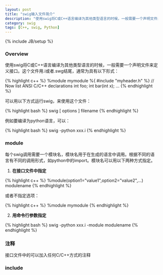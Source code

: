 ```yaml
---
layout: post
title: "swig输入文件简介"
description: "使用swig将C或C++语言编译为其他类型语言的时候，一般需要一个声明文件来定义接口。"
category: swig
tags: [C++, swig, Python]
---
```

{% include JB/setup %}

### Overview

使用swig将C或C++语言编译为其他类型语言的时候，一般需要一个声明文件来定义接口。这个文件用.i或者.swg结尾，通常为具有以下形式：

{% highlight c++ %}
%module mymodule 
%{
#include "myheader.h"
%}
// Now list ANSI C/C++ declarations
int foo;
int bar(int x);
...
{% endhighlight %}

<!-- more -->

可以用以下方式运行swig，来使用这个文件：

{% highlight bash %}
swig [ options ] filename
{% endhighlight %}

例如要编译为python语言，可以：

{% highlight bash %}
swig -python xxx.i
{% endhighlight %}

### module

每个swig调用需要一个模块名，模块名用于在生成的语言中调用。根据不同的语言有不同的调用形式，如python中的import。模块名可以用以下两种方式指定。

1. **在接口文件中指定**


{% highlight c++ %}
%module(option1="value1",option2="value2",...) modulename
{% endhighlight %}

或者不指定选项：

{% highlight c++ %}
%module mymodule
{% endhighlight %}

2. **用命令行参数指定**

{% highlight bash %}
swig -python xxx.i -module modulename
{% endhighlight %} 

### 注释

接口文件中的可以加入任何C/C++方式的注释

### include


